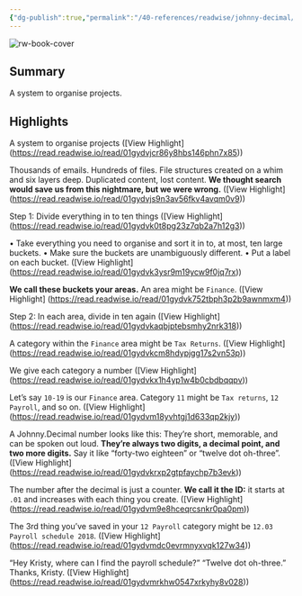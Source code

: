 ```yaml
---
{"dg-publish":true,"permalink":"/40-references/readwise/johnny-decimal/","tags":["rw/articles"]}
---
```


![rw-book-cover](https://johnnydecimal.com/icons/icon-192x192.png)

## Summary

A system to organise projects.

## Highlights

A system to 
organise projects ([View Highlight] (https://read.readwise.io/read/01gydvjcr86y8hbs146phn7x85))


Thousands of emails. Hundreds of files. File structures created on a whim and six layers deep. Duplicated content, lost content. **We thought search would save us from this nightmare, but we were wrong.** ([View Highlight] (https://read.readwise.io/read/01gydvjs9n3av56fkv4avqm0v9))


Step 1: Divide everything in to ten things ([View Highlight] (https://read.readwise.io/read/01gydvk0t8pg23z7qb2a7h12g3))


• Take everything you need to organise and sort it in to, at most, ten large buckets.
• Make sure the buckets are unambiguously different.
• Put a label on each bucket. ([View Highlight] (https://read.readwise.io/read/01gydvk3ysr9m19ycw9f0jq7rx))


**We call these buckets your areas.** An area might be `Finance`. ([View Highlight] (https://read.readwise.io/read/01gydvk752tbph3p2b9awnmxm4))


Step 2: In each area, divide in ten again ([View Highlight] (https://read.readwise.io/read/01gydvkaqbjptebsmhy2nrk318))


A category within the `Finance` area might be `Tax Returns`. ([View Highlight] (https://read.readwise.io/read/01gydvkcm8hdypjgg17s2vn53p))


We give each category a number ([View Highlight] (https://read.readwise.io/read/01gydvkx1h4yp1w4b0cbdbqqpv))


Let’s say `10-19` is our `Finance` area. Category `11` might be `Tax returns`, `12 Payroll`, and so on. ([View Highlight] (https://read.readwise.io/read/01gydvm18yvhtgj1d633qp2kjy))


A Johnny.Decimal number looks like this:
They’re short, memorable, and can be spoken out loud. **They’re always two digits, a decimal point, and two more digits.**
Say it like “forty-two eighteen” or “twelve dot oh-three”. ([View Highlight] (https://read.readwise.io/read/01gydvkrxp2gtpfaychp7b3evk))


The number after the decimal is just a counter. **We call it the ID:** it starts at `.01` and increases with each thing you create. ([View Highlight] (https://read.readwise.io/read/01gydvm9e8hceqrcsnkr0pa0pm))


The 3rd thing you’ve saved in your `12 Payroll` category might be `12.03 Payroll schedule 2018`. ([View Highlight] (https://read.readwise.io/read/01gydvmdc0evrmnyxvqk127w34))


“Hey Kristy, where can I find the payroll schedule?” 
“Twelve dot oh-three.”
Thanks, Kristy. ([View Highlight] (https://read.readwise.io/read/01gydvmrkhw0547xrkyhy8v028))


